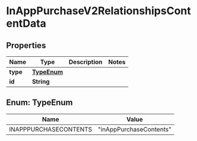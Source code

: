 

# InAppPurchaseV2RelationshipsContentData


## Properties

| Name | Type | Description | Notes |
|------------ | ------------- | ------------- | -------------|
|**type** | [**TypeEnum**](#TypeEnum) |  |  |
|**id** | **String** |  |  |



## Enum: TypeEnum

| Name | Value |
|---- | -----|
| INAPPPURCHASECONTENTS | &quot;inAppPurchaseContents&quot; |



